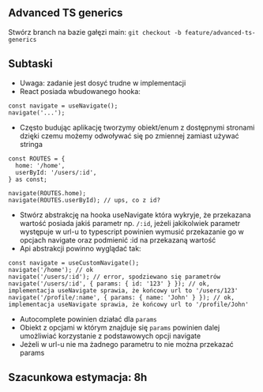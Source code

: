 ## Advanced TS generics

Stwórz branch na bazie gałęzi main:
`git checkout -b feature/advanced-ts-generics`

## Subtaski

- Uwaga: zadanie jest dosyć trudne w implementacji
- React posiada wbudowanego hooka:

```tsx
const navigate = useNavigate();
navigate('...');
```

- Często budując aplikację tworzymy obiekt/enum z dostępnymi stronami dzięki
  czemu możemy odwoływać się po zmiennej zamiast używać stringa

```tsx
const ROUTES = {
  home: '/home',
  userById: '/users/:id',
} as const;

navigate(ROUTES.home);
navigate(ROUTES.userById); // ups, co z id?
```

- Stwórz abstrakcję na hooka useNavigate która wykryje, że przekazana wartość
  posiada jakiś parametr np. `/:id`, jeżeli jakikolwiek parametr występuje w
  url-u to typescript powinien wymusić przekazanie go w opcjach navigate oraz
  podmienić :id na przekazaną wartość
- Api abstrakcji powinno wyglądać tak:

```tsx
const navigate = useCustomNavigate();
navigate('/home'); // ok
navigate('/users/:id'); // error, spodziewano się parametrów
navigate('/users/:id', { params: { id: '123' } }); // ok, implementacja useNavigate sprawia, że końcowy url to '/users/123'
navigate('/profile/:name', { params: { name: 'John' } }); // ok, implementacja useNavigate sprawia, że końcowy url to '/profile/John'
```

- Autocomplete powinien działać dla `params`
- Obiekt z opcjami w którym znajduje się `params` powinien dalej umożliwiać
  korzystanie z podstawowych opcji navigate
- Jeżeli w url-u nie ma żadnego parametru to nie można przekazać params

## Szacunkowa estymacja: 8h
